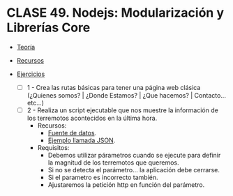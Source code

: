 # CLASE 49. Nodejs: Modularización y Librerías Core

-   [Teoría](https://github.com/beatrizsmerino/Master-en-Programacion-FullStack-con-JavaScript-y-Node.js_ed4/blob/master/teoria/clase49.md)

-   [Recursos](https://github.com/beatrizsmerino/Master-en-Programacion-FullStack-con-JavaScript-y-Node.js_ed4/blob/master/recursos/clase49.md)

-   [Ejercicios](https://github.com/beatrizsmerino/Master-en-Programacion-FullStack-con-JavaScript-y-Node.js_ed4/blob/master/teoria/clase49.md#ejercicios)
    -   [ ] 1 - Crea las rutas básicas para tener una página web clásica (¿Quienes somos? | ¿Donde Estamos? | ¿Que hacemos? | Contacto... etc...)
    -   [ ] 2 - Realiza un script ejecutable que nos muestre la información de los terremotos acontecidos en la última hora.
		-	Recursos:
			- [Fuente de datos](http://earthquake.usgs.gov/earthquakes/feed/v1.0/geojson.php).
			- [Ejemplo llamada JSON](https://earthquake.usgs.gov/earthquakes/feed/v1.0/summary/1.0_hour.geojson).
		- Requisitos:
			- Debemos utilizar párametros cuando se ejecute para definir la magnitud de los terremotos que queremos.
			- Si no se detecta el parámetro... la aplicación debe cerrarse.
			- Si el parametro es incorrecto también.
			- Ajustaremos la petición http en función del parámetro.